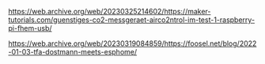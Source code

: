 https://web.archive.org/web/20230325214602/https://maker-tutorials.com/guenstiges-co2-messgeraet-airco2ntrol-im-test-1-raspberry-pi-fhem-usb/

https://web.archive.org/web/20230319084859/https://foosel.net/blog/2022-01-03-tfa-dostmann-meets-esphome/
